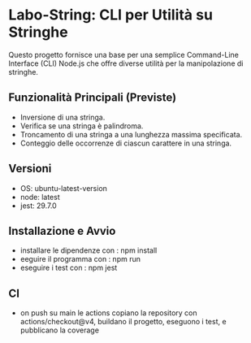 # Labo-String: CLI per Utilità su Stringhe

Questo progetto fornisce una base per una semplice Command-Line Interface (CLI) Node.js che offre diverse utilità per la manipolazione di stringhe.

## Funzionalità Principali (Previste)

* Inversione di una stringa.
* Verifica se una stringa è palindroma.
* Troncamento di una stringa a una lunghezza massima specificata.
* Conteggio delle occorrenze di ciascun carattere in una stringa.

## Versioni

* OS: ubuntu-latest-version
* node: latest
* jest: 29.7.0

## Installazione e Avvio
 * installare le dipendenze con : npm install
 * eeguire il programma con : npm run
 * eseguire i test con : npm jest

 ## CI
 * on push su main le actions copiano la repository con actions/checkout@v4, buildano il progetto, eseguono i test, e pubblicano la coverage 

